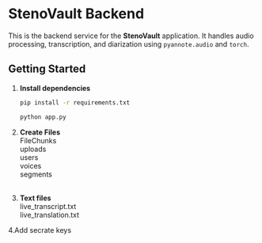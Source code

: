 #  StenoVault Backend

This is the backend service for the **StenoVault** application. It handles audio processing, transcription, and diarization using `pyannote.audio` and `torch`.

## Getting Started

1. **Install dependencies**
   ```bash
   pip install -r requirements.txt

   ```
   ```bash
   python app.py
   ```

2. **Create Files**<br/>
   FileChunks<br/>
   uploads<br/>
   users<br/>
   voices<br/>
   segments<br/>
   <br/>
3. **Text files**<br/>
   live_transcript.txt<br/>
   live_translation.txt<br/>

4.Add secrate keys
   


